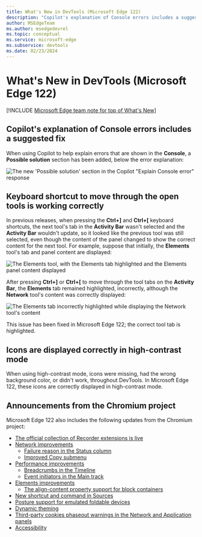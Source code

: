 ```yaml
---
title: What's New in DevTools (Microsoft Edge 122)
description: "Copilot's explanation of Console errors includes a suggested fix. Keyboard shortcut to move through the open tools is working correctly. Icons are displayed correctly in high-contrast mode. And more." 
author: MSEdgeTeam
ms.author: msedgedevrel
ms.topic: conceptual
ms.service: microsoft-edge
ms.subservice: devtools
ms.date: 02/23/2024
---
```

# What's New in DevTools (Microsoft Edge 122)

[!INCLUDE [Microsoft Edge team note for top of What's New](../../includes/edge-whats-new-note.md)]


<!-- ------------------------------ 
todo video
#### Video

What's New in DevTools 115-125:

[![Thumbnail image for the DevTools What's New in 115-125 video](./devtools-122-images/devtools-whatsnew-115-125.png)]
-->


<!-- ====================================================================== -->
## Copilot's explanation of Console errors includes a suggested fix

<!-- Subtitle: Use Copilot to explain Console errors along with a suggested fix in a new Possible solution section. -->

When using Copilot to help explain errors that are shown in the **Console**, a **Possible solution** section has been added, below the error explanation:

![The new 'Possible solution' section in the Copilot "Explain Console error" response](./devtools-122-images/updated-copilot-prompt.png)


<!-- ====================================================================== -->
## Keyboard shortcut to move through the open tools is working correctly

<!-- Subtitle: In previous versions of Microsoft Edge, the Ctrl + ]/[ keyboard shortcut wasn't working correctly. In Microsoft Edge 122, this issue has been resolved. -->

In previous releases, when pressing the **Ctrl+]** and **Ctrl+[** keyboard shortcuts, the next tool's tab in the **Activity Bar** wasn't selected and the **Activity Bar** wouldn't update, so it looked like the previous tool was still selected, even though the content of the panel changed to show the correct content for the next tool.  For example, suppose that initially, the **Elements** tool's tab and panel content are displayed:

![The Elements tool, with the Elements tab highlighted and the Elements panel content displayed](./devtools-122-images/keyboard-shortcut-initial-state.png)

After pressing **Ctrl+]** or **Ctrl+[** to move through the tool tabs on the **Activity Bar**, the **Elements** tab remained highlighted, incorrectly, although the **Network** tool's content was correctly displayed:

![The Elements tab incorrectly highlighted while displaying the Network tool's content](./devtools-122-images/keyboard-shortcut-error.png)

This issue has been fixed in Microsoft Edge 122; the correct tool tab is highlighted.


<!-- ====================================================================== -->
## Icons are displayed correctly in high-contrast mode

<!-- Subtitle: In recent versions of Microsoft Edge, icons were missing or were colored incorrectly. In Microsoft Edge 122, this issue has been resolved. -->

When using high-contrast mode, icons were missing, had the wrong background color, or didn't work, throughout DevTools.  In Microsoft Edge 122, these icons are correctly displayed in high-contrast mode.


<!-- ====================================================================== -->
## Announcements from the Chromium project

Microsoft Edge 122 also includes the following updates from the Chromium project:

* [The official collection of Recorder extensions is live](https://developer.chrome.com/blog/new-in-devtools-122#recorder-extensions)
* [Network improvements](https://developer.chrome.com/blog/new-in-devtools-122#network)
   * [Failure reason in the Status column](https://developer.chrome.com/blog/new-in-devtools-122#failure-status)
   * [Improved Copy submenu](https://developer.chrome.com/blog/new-in-devtools-122#copy-submenu)
* [Performance improvements](https://developer.chrome.com/blog/new-in-devtools-122#perf-improvements)
   * [Breadcrumbs in the Timeline](https://developer.chrome.com/blog/new-in-devtools-122#perf-breadcrumbs)
   * [Event initiators in the Main track](https://developer.chrome.com/blog/new-in-devtools-122#event-initiators)
* [Elements improvements](https://developer.chrome.com/blog/new-in-devtools-122#elements-improvements)
   * [The align-content property support for block containers](https://developer.chrome.com/blog/new-in-devtools-122#align-content-in-blocks)
* [New shortcut and command in Sources](https://developer.chrome.com/blog/new-in-devtools-122#sources)
* [Posture support for emulated foldable devices](https://developer.chrome.com/blog/new-in-devtools-122#device-posture)
* [Dynamic theming](https://developer.chrome.com/blog/new-in-devtools-122#dynamic-theming)
* [Third-party cookies phaseout warnings in the Network and Application panels](https://developer.chrome.com/blog/new-in-devtools-122#3pc)
* [Accessibility](https://developer.chrome.com/blog/new-in-devtools-122#accessibility)


<!-- ====================================================================== -->
<!-- uncomment if content is copied from developer.chrome.com to this page -->

<!-- > [!NOTE]
> Portions of this page are modifications based on work created and [shared by Google](https://developers.google.com/terms/site-policies) and used according to terms described in the [Creative Commons Attribution 4.0 International License](https://creativecommons.org/licenses/by/4.0).
> The original page for announcements from the Chromium project is [What's New in DevTools (Chrome 122)](https://developer.chrome.com/blog/new-in-devtools-122) and is authored by [Sofia Emelianova](https://developers.google.com/web/resources/contributors) (Senior Technical Writer working on Chrome DevTools at Google). -->


<!-- ====================================================================== -->
<!-- uncomment if content is copied from developer.chrome.com to this page -->

<!-- [![Creative Commons License](../../../../media/cc-logo/88x31.png)](https://creativecommons.org/licenses/by/4.0)
This work is licensed under a [Creative Commons Attribution 4.0 International License](https://creativecommons.org/licenses/by/4.0). -->
